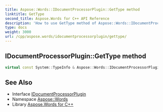 ```yaml
---
title: Aspose::Words::IDocumentProcessorPlugin::GetType method
linktitle: GetType
second_title: Aspose.Words for C++ API Reference
description: 'How to use GetType method of Aspose::Words::IDocumentProcessorPlugin class in C++.'
type: docs
weight: 3000
url: /cpp/aspose.words/idocumentprocessorplugin/gettype/
---
```

## IDocumentProcessorPlugin::GetType method




```cpp
virtual const System::TypeInfo & Aspose::Words::IDocumentProcessorPlugin::GetType() const override
```

## See Also

* Interface [IDocumentProcessorPlugin](../)
* Namespace [Aspose::Words](../../)
* Library [Aspose.Words for C++](../../../)
